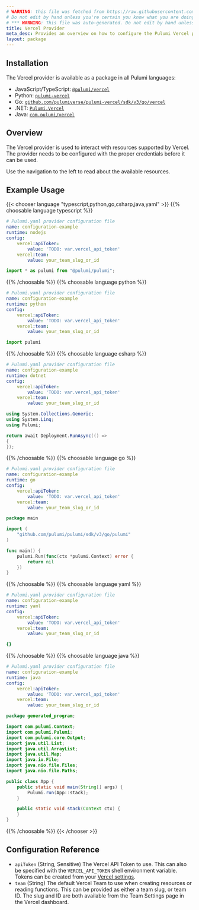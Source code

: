 ```yaml
---
# WARNING: this file was fetched from https://raw.githubusercontent.com/pulumiverse/pulumi-vercel/v3.15.1/docs/_index.md
# Do not edit by hand unless you're certain you know what you are doing!
# *** WARNING: This file was auto-generated. Do not edit by hand unless you're certain you know what you are doing! ***
title: Vercel Provider
meta_desc: Provides an overview on how to configure the Pulumi Vercel provider.
layout: package
---
```

## Installation

The Vercel provider is available as a package in all Pulumi languages:

* JavaScript/TypeScript: [`@pulumi/vercel`](https://www.npmjs.com/package/@pulumi/vercel)
* Python: [`pulumi-vercel`](https://pypi.org/project/pulumi-vercel/)
* Go: [`github.com/pulumiverse/pulumi-vercel/sdk/v3/go/vercel`](https://github.com/pulumi/pulumi-vercel)
* .NET: [`Pulumi.Vercel`](https://www.nuget.org/packages/Pulumi.Vercel)
* Java: [`com.pulumi/vercel`](https://central.sonatype.com/artifact/com.pulumi/vercel)
## Overview

The Vercel provider is used to interact with resources supported by Vercel.
The provider needs to be configured with the proper credentials before it can be used.

Use the navigation to the left to read about the available resources.
## Example Usage

{{< chooser language "typescript,python,go,csharp,java,yaml" >}}
{{% choosable language typescript %}}
```yaml
# Pulumi.yaml provider configuration file
name: configuration-example
runtime: nodejs
config:
    vercel:apiToken:
        value: 'TODO: var.vercel_api_token'
    vercel:team:
        value: your_team_slug_or_id

```
```typescript
import * as pulumi from "@pulumi/pulumi";

```
{{% /choosable %}}
{{% choosable language python %}}
```yaml
# Pulumi.yaml provider configuration file
name: configuration-example
runtime: python
config:
    vercel:apiToken:
        value: 'TODO: var.vercel_api_token'
    vercel:team:
        value: your_team_slug_or_id

```
```python
import pulumi

```
{{% /choosable %}}
{{% choosable language csharp %}}
```yaml
# Pulumi.yaml provider configuration file
name: configuration-example
runtime: dotnet
config:
    vercel:apiToken:
        value: 'TODO: var.vercel_api_token'
    vercel:team:
        value: your_team_slug_or_id

```
```csharp
using System.Collections.Generic;
using System.Linq;
using Pulumi;

return await Deployment.RunAsync(() =>
{
});

```
{{% /choosable %}}
{{% choosable language go %}}
```yaml
# Pulumi.yaml provider configuration file
name: configuration-example
runtime: go
config:
    vercel:apiToken:
        value: 'TODO: var.vercel_api_token'
    vercel:team:
        value: your_team_slug_or_id

```
```go
package main

import (
	"github.com/pulumi/pulumi/sdk/v3/go/pulumi"
)

func main() {
	pulumi.Run(func(ctx *pulumi.Context) error {
		return nil
	})
}
```
{{% /choosable %}}
{{% choosable language yaml %}}
```yaml
# Pulumi.yaml provider configuration file
name: configuration-example
runtime: yaml
config:
    vercel:apiToken:
        value: 'TODO: var.vercel_api_token'
    vercel:team:
        value: your_team_slug_or_id

```
```yaml
{}
```
{{% /choosable %}}
{{% choosable language java %}}
```yaml
# Pulumi.yaml provider configuration file
name: configuration-example
runtime: java
config:
    vercel:apiToken:
        value: 'TODO: var.vercel_api_token'
    vercel:team:
        value: your_team_slug_or_id

```
```java
package generated_program;

import com.pulumi.Context;
import com.pulumi.Pulumi;
import com.pulumi.core.Output;
import java.util.List;
import java.util.ArrayList;
import java.util.Map;
import java.io.File;
import java.nio.file.Files;
import java.nio.file.Paths;

public class App {
    public static void main(String[] args) {
        Pulumi.run(App::stack);
    }

    public static void stack(Context ctx) {
    }
}
```
{{% /choosable %}}
{{< /chooser >}}
## Configuration Reference

- `apiToken` (String, Sensitive) The Vercel API Token to use. This can also be specified with the `VERCEL_API_TOKEN` shell environment variable. Tokens can be created from your [Vercel settings](https://vercel.com/account/tokens).
- `team` (String) The default Vercel Team to use when creating resources or reading functions. This can be provided as either a team slug, or team ID. The slug and ID are both available from the Team Settings page in the Vercel dashboard.